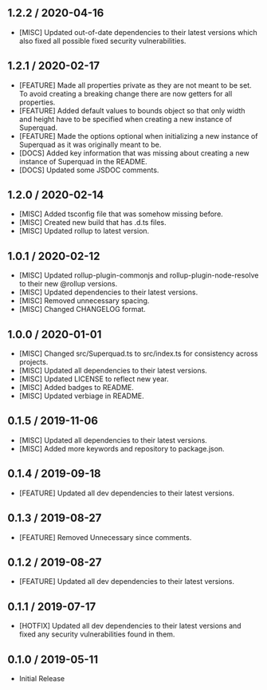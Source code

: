 ## 1.2.2 / 2020-04-16
- [MISC] Updated out-of-date dependencies to their latest versions which also fixed all possible fixed security vulnerabilities.

## 1.2.1 / 2020-02-17
- [FEATURE] Made all properties private as they are not meant to be set. To avoid creating a breaking change there are now getters for all properties. 
- [FEATURE] Added default values to bounds object so that only width and height have to be specified when creating a new instance of Superquad.
- [FEATURE] Made the options optional when initializing a new instance of Superquad as it was originally meant to be.
- [DOCS] Added key information that was missing about creating a new instance of Superquad in the README.
- [DOCS] Updated some JSDOC comments.

## 1.2.0 / 2020-02-14
- [MISC] Added tsconfig file that was somehow missing before.
- [MISC] Created new build that has .d.ts files.
- [MISC] Updated rollup to latest version.

## 1.0.1 / 2020-02-12
- [MISC] Updated rollup-plugin-commonjs and rollup-plugin-node-resolve to their new @rollup versions.
- [MISC] Updated dependencies to their latest versions.
- [MISC] Removed unnecessary spacing.
- [MISC] Changed CHANGELOG format.

## 1.0.0 / 2020-01-01
- [MISC] Changed src/Superquad.ts to src/index.ts for consistency across projects.
- [MISC] Updated all dependencies to their latest versions.
- [MISC] Updated LICENSE to reflect new year.
- [MISC] Added badges to README.
- [MISC] Updated verbiage in README.

## 0.1.5 / 2019-11-06
- [MISC] Updated all dependencies to their latest versions.
- [MISC] Added more keywords and repository to package.json.

## 0.1.4 / 2019-09-18
- [FEATURE] Updated all dev dependencies to their latest versions.

## 0.1.3 / 2019-08-27
- [FEATURE] Removed Unnecessary since comments.

## 0.1.2 / 2019-08-27
- [FEATURE] Updated all dev dependencies to their latest versions.

## 0.1.1 / 2019-07-17
- [HOTFIX] Updated all dev dependencies to their latest versions and fixed any security vulnerabilities found in them.

## 0.1.0 / 2019-05-11
- Initial Release